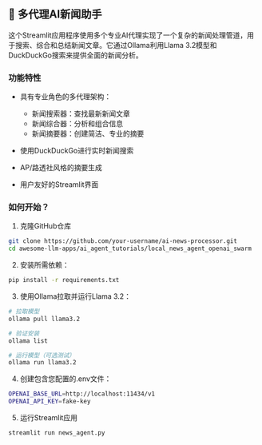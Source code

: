 ## 📰 多代理AI新闻助手
这个Streamlit应用程序使用多个专业AI代理实现了一个复杂的新闻处理管道，用于搜索、综合和总结新闻文章。它通过Ollama利用Llama 3.2模型和DuckDuckGo搜索来提供全面的新闻分析。


### 功能特性
- 具有专业角色的多代理架构：
    - 新闻搜索器：查找最新新闻文章
    - 新闻综合器：分析和组合信息
    - 新闻摘要器：创建简洁、专业的摘要

- 使用DuckDuckGo进行实时新闻搜索
- AP/路透社风格的摘要生成
- 用户友好的Streamlit界面


### 如何开始？

1. 克隆GitHub仓库
```bash
git clone https://github.com/your-username/ai-news-processor.git
cd awesome-llm-apps/ai_agent_tutorials/local_news_agent_openai_swarm
```

2. 安装所需依赖：

```bash
pip install -r requirements.txt
```

3. 使用Ollama拉取并运行Llama 3.2：

```bash
# 拉取模型
ollama pull llama3.2

# 验证安装
ollama list

# 运行模型（可选测试）
ollama run llama3.2
```

4. 创建包含您配置的.env文件：
```bash
OPENAI_BASE_URL=http://localhost:11434/v1
OPENAI_API_KEY=fake-key 
```
5. 运行Streamlit应用
```bash
streamlit run news_agent.py
```
